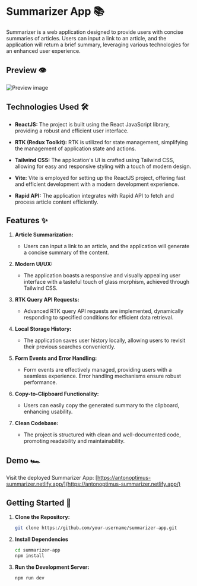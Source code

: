 # Summarizer App 📚

Summarizer is a web application designed to provide users with concise summaries of articles. Users can input a link to an article, and the application will return a brief summary, leveraging various technologies for an enhanced user experience.

## Preview 👁️

![Preview image](public\summarizer.gif)

## Technologies Used 🛠️

- **ReactJS:** The project is built using the React JavaScript library, providing a robust and efficient user interface.

- **RTK (Redux Toolkit):** RTK is utilized for state management, simplifying the management of application state and actions.

- **Tailwind CSS:** The application's UI is crafted using Tailwind CSS, allowing for easy and responsive styling with a touch of modern design.

- **Vite:** Vite is employed for setting up the ReactJS project, offering fast and efficient development with a modern development experience.

- **Rapid API:** The application integrates with Rapid API to fetch and process article content efficiently.

## Features ✨

1. **Article Summarization:**
   - Users can input a link to an article, and the application will generate a concise summary of the content.

2. **Modern UI/UX:**
   - The application boasts a responsive and visually appealing user interface with a tasteful touch of glass morphism, achieved through Tailwind CSS.

3. **RTK Query API Requests:**
   - Advanced RTK query API requests are implemented, dynamically responding to specified conditions for efficient data retrieval.

4. **Local Storage History:**
   - The application saves user history locally, allowing users to revisit their previous searches conveniently.

5. **Form Events and Error Handling:**
   - Form events are effectively managed, providing users with a seamless experience. Error handling mechanisms ensure robust performance.

6. **Copy-to-Clipboard Functionality:**
   - Users can easily copy the generated summary to the clipboard, enhancing usability.

7. **Clean Codebase:**
   - The project is structured with clean and well-documented code, promoting readability and maintainability.

## Demo 🏎️

Visit the deployed Summarizer App: [https://antonoptimus-summarizer.netlify.app/](https://antonoptimus-summarizer.netlify.app/)

## Getting Started 🚀

1. **Clone the Repository:**
   ```bash
   git clone https://github.com/your-username/summarizer-app.git
2. **Install Dependencies**
   ```bash
   cd summarizer-app
   npm install
3. **Run the Development Server:**
   ```bash
   npm run dev
